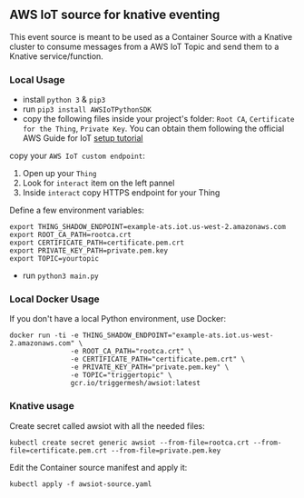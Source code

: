## AWS IoT source for knative eventing

This event source is meant to be used as a Container Source with a Knative cluster to consume messages from a AWS IoT Topic and send them to a Knative service/function.

### Local Usage

- install `python 3` & `pip3`
- run ```pip3 install AWSIoTPythonSDK```
- copy the following files inside your project's folder: `Root CA`, `Certificate for the Thing`, `Private Key`. You can obtain them following the official AWS Guide for IoT [setup tutorial](https://docs.aws.amazon.com/iot/latest/developerguide/iot-gs.html)

copy your `AWS IoT custom endpoint`:
1. Open up your `Thing`
2. Look for `interact` item on the left pannel
3. Inside `interact` copy HTTPS endpoint for your Thing 


Define a few environment variables:
```
export THING_SHADOW_ENDPOINT=example-ats.iot.us-west-2.amazonaws.com
export ROOT_CA_PATH=rootca.crt
export CERTIFICATE_PATH=certificate.pem.crt
export PRIVATE_KEY_PATH=private.pem.key
export TOPIC=yourtopic
```

- run ``` python3 main.py ```

### Local Docker Usage

If you don't have a local Python environment, use Docker:

```
docker run -ti -e THING_SHADOW_ENDPOINT="example-ats.iot.us-west-2.amazonaws.com" \
               -e ROOT_CA_PATH="rootca.crt" \
               -e CERTIFICATE_PATH="certificate.pem.crt" \
               -e PRIVATE_KEY_PATH="private.pem.key" \
               -e TOPIC="triggertopic" \
               gcr.io/triggermesh/awsiot:latest
```

### Knative usage

Create secret called awsiot with all the needed files:

```
kubectl create secret generic awsiot --from-file=rootca.crt --from-file=certificate.pem.crt --from-file=private.pem.key
```

Edit the Container source manifest and apply it:

```
kubectl apply -f awsiot-source.yaml
```
